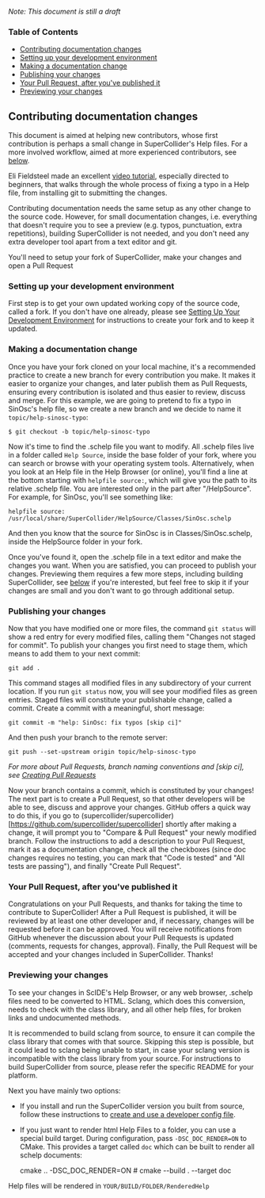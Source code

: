 _Note: This document is still a draft_

### Table of Contents

  * [Contributing documentation changes](#contributing-documentation-changes)
  * [Setting up your development environment](#setting-up-your-development-environment)
  * [Making a documentation change](#making-a-documentation-change)
  * [Publishing your changes](#publishing-your-changes)
  * [Your Pull Request, after you've published it](#your-pull-request-after-youve-published-it)
  * [Previewing your changes](#previewing-your-changes)

## Contributing documentation changes
This document is aimed at helping new contributors, whose first contribution is perhaps a small change in SuperCollider's Help files. For a more involved workflow, aimed at more experienced contributors, see [below](#Previewing-your-changes).

Eli Fieldsteel made an excellent [video tutorial](https://www.youtube.com/watch?v=CbIwWsGl-zc), especially directed to beginners, that walks through the whole process of fixing a typo in a Help file, from installing git to submitting the changes.


Contributing documentation needs the same setup as any other change to the source code. However, for small documentation changes, i.e. everything that doesn't require you to see a preview (e.g. typos, punctuation, extra repetitions), building SuperCollider is not needed, and you don't need any extra developer tool apart from a text editor and git.

You'll need to setup your fork of SuperCollider, make your changes and open a Pull Request

### Setting up your development environment
First step is to get your own updated working copy of the source code, called a fork. If you don't have one already, please see [Setting Up Your Development Environment]() for instructions to create your fork and to keep it updated.

### Making a documentation change
Once you have your fork cloned on your local machine, it's a recommended practice to create a new branch for every contribution you make. It makes it easier to organize your changes, and later publish them as Pull Requests, ensuring every contribution is isolated and thus easier to review, discuss and merge.
For this example, we are going to pretend to fix a typo in SinOsc's help file, so we create a new branch and we decide to name it `topic/help-sinosc-typo`:

    $ git checkout -b topic/help-sinosc-typo

Now it's time to find the .schelp file you want to modify. All .schelp files live in a folder called `Help Source`, inside the base folder of your fork, where you can search or browse with your operating system tools.
Alternatively, when you look at an Help file in the Help Browser (or online), you'll find a line at the bottom starting with `helpfile source:`, which will give you the path to its relative .schelp file. You are interested only in the part after "/HelpSource". For example, for SinOsc, you'll see something like:

    helpfile source: /usr/local/share/SuperCollider/HelpSource/Classes/SinOsc.schelp

And then you know that the source for SinOsc is in Classes/SinOsc.schelp, inside the HelpSource folder in your fork.

Once you've found it, open the .schelp file in a text editor and make the changes you want. When you are satisfied, you can proceed to publish your changes. Previewing them requires a few more steps, including building SuperCollider, see [below](#Previewing-your-changes) if you're interested, but feel free to skip it if your changes are small and you don't want to go through additional setup.

### Publishing your changes
Now that you have modified one or more files, the command `git status` will show a red entry for every modified files, calling them "Changes not staged for commit". To publish your changes you first need to stage them, which means to add them to your next commit:

    git add .

This command stages all modified files in any subdirectory of your current location. If you run `git status` now, you will see your modified files as green entries. Staged files will constitute your publishable change, called a commit. Create a commit with a meaningful, short message:

    git commit -m "help: SinOsc: fix typos [skip ci]"

And then push your branch to the remote server:

    git push --set-upstream origin topic/help-sinosc-typo

_For more about Pull Requests, branch naming conventions and [skip ci], see [Creating Pull Requests](https://github.com/supercollider/supercollider/wiki/Creating-pull-requests)_

Now your branch contains a commit, which is constituted by your changes! The next part is to create a Pull Request, so that other developers will be able to see, discuss and approve your changes. GitHub offers a quick way to do this, if you go to (supercollider/supercollider)[https://github.com/supercollider/supercollider] shortly after making a change, it will prompt you to "Compare & Pull Request" your newly modified branch. Follow the instructions to add a description to your Pull Request, mark it as a documentation change, check all the checkboxes (since doc changes requires no testing, you can mark that "Code is tested" and "All tests are passing"), and finally "Create Pull Request".

### Your Pull Request, after you've published it
Congratulations on your Pull Requests, and thanks for taking the time to contribute to SuperCollider! After a Pull Request is published, it will be reviewed by at least one other developer and, if necessary, changes will be requested before it can be approved. You will receive notifications from GitHub whenever the discussion about your Pull Requests is updated (comments, requests for changes, approval).
Finally, the Pull Request will be accepted and your changes included in SuperCollider. Thanks!


### Previewing your changes

To see your changes in ScIDE's Help Browser, or any web browser, .schelp files need to be converted to HTML. Sclang, which does this conversion, needs to check with the class library, and all other help files, for broken links and undocumented methods.

It is recommended to build sclang from source, to ensure it can compile the class library that comes with that source. Skipping this step is possible, but it could lead to sclang being unable to start, in case your sclang version is incompatible with the class library from your source.
For instructions to build SuperCollider from source, please refer the specific README for your platform.

Next you have mainly two options:
- If you install and run the SuperCollider version you built from source, follow these instructions to [create and use a developer config file](https://github.com/supercollider/supercollider/wiki/Setting-up-your-development-environment#For-schelp-and-SuperCollider-contributions).
- If you just want to render html Help Files to a folder, you can use a special build target. During configuration, pass `-DSC_DOC_RENDER=ON` to CMake. This provides a target called `doc` which can be built to render all schelp documents:

    cmake .. -DSC_DOC_RENDER=ON # <other options>
    cmake --build . --target doc

Help files will be rendered in `YOUR/BUILD/FOLDER/RenderedHelp`
